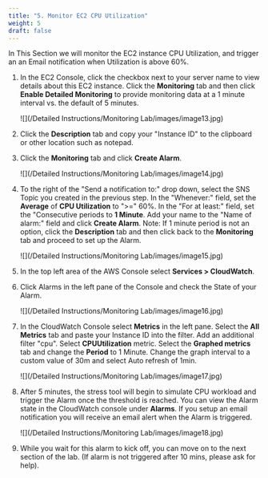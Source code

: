 ```yaml
---
title: "5. Monitor EC2 CPU Utilization"
weight: 5
draft: false
---
```


In This Section we will monitor the EC2 instance CPU Utilization, and trigger an an Email notification when Utilization is above 60%.

1.  In the EC2 Console, click the checkbox next to your server name to
    view details about this EC2 instance. Click the **Monitoring** tab
    and then click **Enable Detailed Monitoring** to provide monitoring
    data at a 1 minute interval vs. the default of 5 minutes.
    
    ![](/Detailed Instructions/Monitoring Lab/images/image13.jpg)

2.  Click the **Description** tab and copy your "Instance ID" to the
    clipboard or other location such as notepad.

3.  Click the **Monitoring** tab and click **Create Alarm**.

    ![](/Detailed Instructions/Monitoring Lab/images/image14.jpg)
    
4.  To the right of the "Send a notification to:" drop down, select the
    SNS Topic you created in the previous step. In the "Whenever:"
    field, set the **Average** of **CPU Utilization** to ">=" 60%. In
    the "For at least:" field, set the "Consecutive periods to **1
    Minute**. Add your name to the "Name of alarm:" field and click
    **Create Alarm**. Note: If 1 minute period is not an option, click
    the **Description** tab and then click back to the **Monitoring**
    tab and proceed to set up the Alarm.

	![](/Detailed Instructions/Monitoring Lab/images/image15.jpg)

5.  In the top left area of the AWS Console select **Services >
    CloudWatch**.

6.  Click Alarms in the left pane of the Console and check the State of
    your Alarm.

	![](/Detailed Instructions/Monitoring Lab/images/image16.jpg)

7.  In the CloudWatch Console select **Metrics** in the left pane.
    Select the **All Metrics** tab and paste your Instance ID into the
    filter. Add an additional filter "cpu". Select **CPUUtilization**
    metric. Select the **Graphed metrics** tab and change the **Period**
    to 1 Minute. Change the graph interval to a custom value of 30m and
    select Auto refresh of 1min.
    
    ![](/Detailed Instructions/Monitoring Lab/images/image17.jpg)

8.  After 5 minutes, the stress tool will begin to simulate CPU workload
    and trigger the Alarm once the threshold is reached. You can view
    the Alarm state in the CloudWatch console under **Alarms**. If you
    setup an email notification you will receive an email alert when the
    Alarm is triggered.
    
    ![](/Detailed Instructions/Monitoring Lab/images/image18.jpg)

9.	While you wait for this alarm to kick off, you can move on to the next section of the lab. 
    (If alarm is not triggered after 10 mins, please ask for help).

